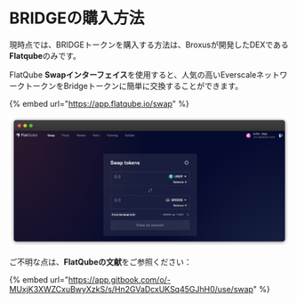 # BRIDGEの購入方法

現時点では、BRIDGEトークンを購入する方法は、Broxusが開発したDEXである**Flatqube**のみです。

FlatQube **Swapインターフェイス**を使用すると、人気の高いEverscaleネットワークトークンをBridgeトークンに簡単に交換することができます。

{% embed url="https://app.flatqube.io/swap" %}

![](<../../.gitbook/assets/image (26).png>)

ご不明な点は、**FlatQubeの文献**をご参照ください：

{% embed url="https://app.gitbook.com/o/-MUxjK3XWZCxuBwyXzkS/s/Hn2GVaDcxUKSq45GJhH0/use/swap" %}
